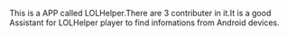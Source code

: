 This is a APP called LOLHelper.There are 3 contributer in it.It is a good Assistant for LOLHelper player to find infomations from Android devices.